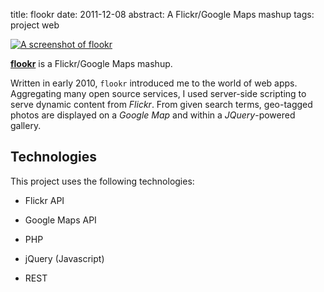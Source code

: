 title: flookr
date: 2011-12-08
abstract: A Flickr/Google Maps mashup
tags: project web

[![A screenshot of flookr][fth]][flookr]

**[flookr][]** is a Flickr/Google Maps mashup.

Written in early 2010, `flookr` introduced me to the world of web apps.
Aggregating many open source services, I used server-side scripting to serve
dynamic content from *Flickr*. From given search terms, geo-tagged photos are
displayed on a *Google Map* and within a *JQuery*-powered gallery.

## Technologies

This project uses the following technologies:

* Flickr API
* Google Maps API
* PHP
* jQuery (Javascript)
* REST

  [fraw]: http://tlvince.appspot.com/img/flookr.png
  [fth]: http://tlvince.appspot.com/img/th/flookr.png
  [flookr]: http://flookr.tlvince.com

